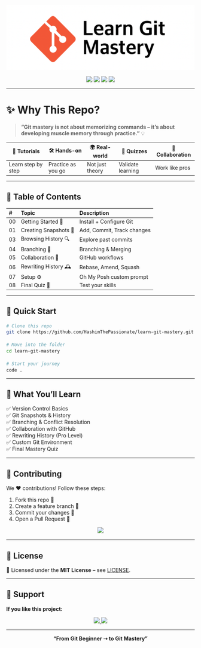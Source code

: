 <p align="center">
  <img src="./assests/learn-git-mastery.png" alt="Learn Git Mastery Banner" width="600"/>
</p>

<p align="center">
  <img src="https://img.shields.io/github/license/HashimThePassionate/learn-git-mastery?style=for-the-badge&logo=open-source-initiative&logoColor=white" />
  <img src="https://img.shields.io/github/repo-size/HashimThePassionate/learn-git-mastery?style=for-the-badge&logo=database&logoColor=white" />
  <img src="https://img.shields.io/github/last-commit/HashimThePassionate/learn-git-mastery?style=for-the-badge&logo=git&logoColor=white" />
  <img src="https://img.shields.io/github/stars/HashimThePassionate/learn-git-mastery?style=for-the-badge&logo=github" />
</p>

---

# ✨ Why This Repo?  

> **“Git mastery is not about memorizing commands – it’s about developing muscle memory through practice.”** 💡  

<div align="center">

| 📘 Tutorials | 🛠️ Hands-on | 🌍 Real-world | 🎯 Quizzes | 🤝 Collaboration |
|--------------|------------|---------------|------------|-----------------|
| Learn step by step | Practice as you go | Not just theory | Validate learning | Work like pros |

</div>

---

## 📑 Table of Contents  

<table width="100%">
  <thead>
    <tr>
      <th style="text-align:left;">#</th>
      <th style="text-align:left;">Topic</th>
      <th style="text-align:left;">Description</th>
    </tr>
  </thead>
  <tbody>
    <tr>
      <td>00</td>
      <td>Getting Started 🏁</td>
      <td>Install + Configure Git</td>
    </tr>
    <tr>
      <td>01</td>
      <td>Creating Snapshots 📸</td>
      <td>Add, Commit, Track changes</td>
    </tr>
    <tr>
      <td>03</td>
      <td>Browsing History 🔍</td>
      <td>Explore past commits</td>
    </tr>
    <tr>
      <td>04</td>
      <td>Branching 🌿</td>
      <td>Branching & Merging</td>
    </tr>
    <tr>
      <td>05</td>
      <td>Collaboration 🤝</td>
      <td>GitHub workflows</td>
    </tr>
    <tr>
      <td>06</td>
      <td>Rewriting History 🕰️</td>
      <td>Rebase, Amend, Squash</td>
    </tr>
    <tr>
      <td>07</td>
      <td>Setup ⚙️</td>
      <td>Oh My Posh custom prompt</td>
    </tr>
    <tr>
      <td>08</td>
      <td>Final Quiz 📝</td>
      <td>Test your skills</td>
    </tr>
  </tbody>
</table>



---

## 🚀 Quick Start  

```bash
# Clone this repo
git clone https://github.com/HashimThePassionate/learn-git-mastery.git

# Move into the folder
cd learn-git-mastery

# Start your journey
code .
````

---

## 📖 What You’ll Learn

✅ Version Control Basics <br/>
✅ Git Snapshots & History <br/>
✅ Branching & Conflict Resolution <br/>
✅ Collaboration with GitHub <br/>
✅ Rewriting History (Pro Level) <br/>
✅ Custom Git Environment <br/>
✅ Final Mastery Quiz

---

## 🤝 Contributing

We ❤️ contributions! Follow these steps:

1. Fork this repo 🍴
2. Create a feature branch 🌱
3. Commit your changes 📝
4. Open a Pull Request 🚀

<p align="center">
  <img src="https://img.shields.io/github/issues/HashimThePassionate/learn-git-mastery?style=for-the-badge&logo=github"/>
</p>

---

## 📄 License

📜 Licensed under the **MIT License** – see [LICENSE](LICENSE).

---

## 🌟 Support

**If you like this project:**

<p align="center">
  <a href="https://github.com/HashimThePassionate/learn-git-mastery/stargazers">
    <img src="https://img.shields.io/badge/⭐-Star_this_repo-orange?style=for-the-badge&logo=github"/>
  </a>
  <a href="https://github.com/HashimThePassionate/learn-git-mastery/fork">
    <img src="https://img.shields.io/badge/🍴-Fork_this_repo-blue?style=for-the-badge&logo=git"/>
  </a>
</p>

---

<p align="center">
  <b>“From Git Beginner ➝ to Git Mastery”</b>
</p>